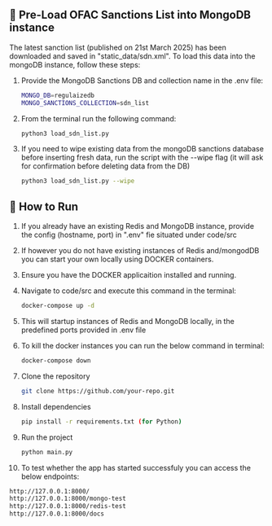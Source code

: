 ## 🚧 Pre-Load OFAC Sanctions List into MongoDB instance
The latest sanction list (published on 21st March 2025) has been downloaded and saved in "static_data/sdn.xml".
To load this data into the mongoDB instance, follow these steps:
1. Provide the MongoDB Sanctions DB and collection name in the .env file:
   ```sh
   MONGO_DB=regulaizedb
   MONGO_SANCTIONS_COLLECTION=sdn_list
   ```
2. From the terminal run the following command:
   ```sh
   python3 load_sdn_list.py
   ```

3. If you need to wipe existing data from the mongoDB sanctions database before inserting fresh data, run the script with the --wipe flag (it will ask for confirmation before deleting data from the DB)
   ```sh
   python3 load_sdn_list.py --wipe

## 🏃 How to Run
1. If you already have an existing Redis and MongoDB instance, provide the config (hostname, port) in ".env" fie situated under code/src

2. If however you do not have existing instances of Redis and/mongodDB you can start your own locally using DOCKER containers. 

3. Ensure you have the DOCKER applicaition installed and running.

4. Navigate to code/src and execute this command in the terminal:
   ```sh
   docker-compose up -d
   ```

5. This will startup instances of Redis and MongoDB locally, in the predefined ports provided in .env file

6. To kill the docker instances you can run the below command in terminal:
   ```sh
   docker-compose down
   ```

7. Clone the repository  
   ```sh
   git clone https://github.com/your-repo.git
   ```
8. Install dependencies  
   ```sh
   pip install -r requirements.txt (for Python)
   ```
9. Run the project  
   ```sh
   python main.py

10. To test whether the app has started successfuly you can access the below endpoints:
   ```sh
   http://127.0.0.1:8000/
   http://127.0.0.1:8000/mongo-test
   http://127.0.0.1:8000/redis-test
   http://127.0.0.1:8000/docs
   ```